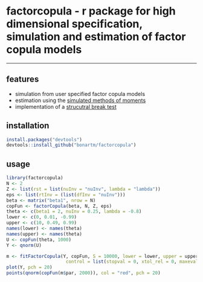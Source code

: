 # factorcopula - r package for high dimensional specification, simulation and estimation of factor copula models
_____
## features
- simulation from user specified factor copula models
- estimation using the [simulated methods of moments](https://pdfs.semanticscholar.org/cc9f/124d25111430f4f2e977869daef6f403e24a.pdf)
- implementation of a [strucutral break test](http://www.wisostat.uni-koeln.de/sites/statistik/abstracts/Manner_Stark_Wied_2017.pdf)


## installation
```R
install.packages("devtools")
devtools::install_github("bonartm/factorcopula")
````

## usage
```R
library(factorcopula)
N <- 2
Z <- list(rst = list(nuInv = "nuInv", lambda = "lambda"))
eps <- list(rtInv = (list(dfInv = "nuInv")))
beta <- matrix("beta1", nrow = N)
copFun <- factorCopula(beta, N, Z, eps)
theta <- c(beta1 = 2, nuInv = 0.25, lambda = -0.8)
lower <- c(0, 0.01, -0.99)
upper <- c(10, 0.49, 0.99)
names(lower) <- names(theta)
names(upper) <- names(theta)
U <- copFun(theta, 1000)
Y <- qnorm(U)

m <- fitFactorCopula(Y, copFun, S = 10000, lower = lower, upper = upper, method = "subplex", 
                      control = list(stopval = 0, xtol_rel = 0, maxeval = 2000, ftol_abs = 1e-5, runs = 4))
plot(Y, pch = 20)
points(qnorm(copFun(m$par, 2000)), col = "red", pch = 20)
````
